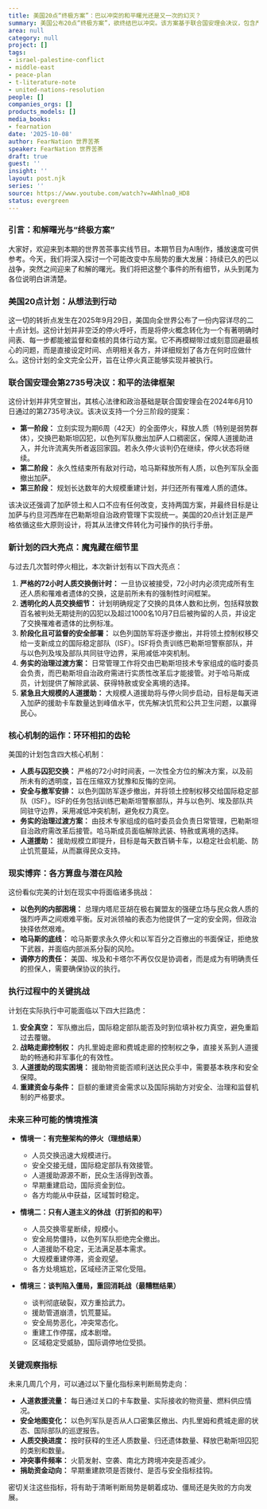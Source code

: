 ```yaml
---
title: 美国20点“终极方案”：巴以冲突的和平曙光还是又一次的幻灭？
summary: 美国公布20点“终极方案”，欲终结巴以冲突。该方案基于联合国安理会决议，包含严格人质交换、分阶段安全撤军、务实过渡治理及大规模人道援助。然而，实际执行面临以色列内部政治博弈、哈马斯底线、安全真空、战略走廊控制权、援助困境及巨额重建资金等挑战。未来走向存在三种可能：完整架构的停火、有条件的人道休战，或重回消耗战。关注人道援助流量、安全地图、人质交换进度、冲突频率及捐助资金动向，将是判断局势的关键指标。
area: null
category: null
project: []
tags:
- israel-palestine-conflict
- middle-east
- peace-plan
- t-literature-note
- united-nations-resolution
people: []
companies_orgs: []
products_models: []
media_books:
- fearnation
date: '2025-10-08'
author: FearNation 世界苦茶
speaker: FearNation 世界苦茶
draft: true
guest: ''
insight: ''
layout: post.njk
series: ''
source: https://www.youtube.com/watch?v=AWhlna0_HD8
status: evergreen
---
```

### 引言：和解曙光与“终极方案”

大家好，欢迎来到本期的世界苦茶事实线节目。本期节目为AI制作，播放速度可供参考。今天，我们将深入探讨一个可能改变中东局势的重大发展：持续已久的巴以战争，突然之间迎来了和解的曙光。我们将把这整个事件的所有细节，从头到尾为各位说明白讲清楚。

### 美国20点计划：从想法到行动

这一切的转折点发生在2025年9月29日，美国向全世界公布了一份内容详尽的二十点计划。这份计划并非空泛的停火呼吁，而是将停火概念转化为一个有著明确时间表、每一步都能被监督和查核的具体行动方案。它不再模糊带过或刻意回避最核心的问题，而是直接设定时间、点明相关各方，并详细规划了各方在何时应做什么。这份计划的全文完全公开，旨在让停火真正能够实现并被执行。

### 联合国安理会第2735号决议：和平的法律框架

这份计划并非凭空冒出，其核心法律和政治基础是联合国安理会在2024年6月10日通过的第2735号决议。该决议支持一个分三阶段的提案：

*   **第一阶段：** 立刻实现为期6周（42天）的全面停火，释放人质（特别是弱势群体），交换巴勒斯坦囚犯，以色列军队撤出加萨人口稠密区，保障人道援助进入，并允许流离失所者返回家园。若永久停火谈判仍在继续，停火状态将继续。
*   **第二阶段：** 永久性结束所有敌对行动，哈马斯释放所有人质，以色列军队全面撤出加萨。
*   **第三阶段：** 规划长达数年的大规模重建计划，并归还所有罹难人质的遗体。

该决议还强调了加萨领土和人口不应有任何改变，支持两国方案，并最终目标是让加萨与约旦河西岸在巴勒斯坦自治政府管理下实现统一。美国的20点计划正是严格依循这些大原则设计，将其从法律文件转化为可操作的执行手册。

### 新计划的四大亮点：魔鬼藏在细节里

与过去几次暂时停火相比，本次新计划有以下四大亮点：

1.  **严格的72小时人质交换倒计时：** 一旦协议被接受，72小时内必须完成所有生还人质和罹难者遗体的交换，这是前所未有的强制性时间框架。
2.  **透明化的人员交换细节：** 计划明确规定了交换的具体人数和比例，包括释放数百名被判处无期徒刑的囚犯以及超过1000名10月7日后被拘留的人员，并设定了交换罹难者遗体的比例标准。
3.  **阶段化且可监督的安全部署：** 以色列国防军将逐步撤出，并将领土控制权移交给一支新成立的国际稳定部队（ISF）。ISF将负责训练巴勒斯坦警察部队，并与以色列及埃及部队共同驻守边界，采用减低冲突机制。
4.  **务实的治理过渡方案：** 日常管理工作将交由巴勒斯坦技术专家组成的临时委员会负责，而巴勒斯坦自治政府需进行实质性改革后才能接管。对于哈马斯成员，计划提供了解除武装、获得特赦或安全离境的选择。
5.  **紧急且大规模的人道援助：** 大规模人道援助将与停火同步启动，目标是每天进入加萨的援助卡车数量达到峰值水平，优先解决饥荒和公共卫生问题，以赢得民心。

### 核心机制的运作：环环相扣的齿轮

美国的计划包含四大核心机制：

*   **人质与囚犯交换：** 严格的72小时时间表，一次性全方位的解决方案，以及前所未有的透明度，旨在压缩双方犹豫和反悔的空间。
*   **安全与撤军安排：** 以色列国防军逐步撤出，并将领土控制权移交给国际稳定部队（ISF）。ISF的任务包括训练巴勒斯坦警察部队，并与以色列、埃及部队共同驻守边界，采用减低冲突机制，避免权力真空。
*   **务实的治理过渡方案：** 由技术专家组成的临时委员会负责日常管理，巴勒斯坦自治政府需改革后接管。哈马斯成员面临解除武装、特赦或离境的选择。
*   **人道援助：** 援助规模立即提升，目标是每天数百辆卡车，以稳定社会机能、防止饥荒蔓延，从而赢得民众支持。

### 现实博弈：各方算盘与潜在风险

这份看似完美的计划在现实中将面临诸多挑战：

*   **以色列的内部困境：** 总理内塔尼亚胡在极右翼盟友的强硬立场与民众救人质的强烈呼声之间艰难平衡。反对派领袖的表态为他提供了一定的安全网，但政治抉择依然艰难。
*   **哈马斯的底线：** 哈马斯要求永久停火和以军百分之百撤出的书面保证，拒绝放下武器，并面临内部派系分裂的风险。
*   **调停方的责任：** 美国、埃及和卡塔尔不再仅仅是协调者，而是成为有明确责任的担保人，需要确保协议的执行。

### 执行过程中的关键挑战

计划在实际执行中可能面临以下四大拦路虎：

1.  **安全真空：** 军队撤出后，国际稳定部队能否及时到位填补权力真空，避免重蹈过去覆辙。
2.  **战略走廊控制权：** 内扎里姆走廊和费城走廊的控制权之争，直接关系到人道援助的畅通和非军事化的有效性。
3.  **人道援助的现实困境：** 援助物资能否顺利送达民众手中，需要基本秩序和安全保障。
4.  **重建资金与条件：** 巨额的重建资金需求以及国际捐助方对安全、治理和监督机制的严格要求。

### 未来三种可能的情境推演

*   **情境一：有完整架构的停火（理想结果）**
    *   人员交换迅速大规模进行。
    *   安全交接无缝，国际稳定部队有效接管。
    *   人道援助源源不断，民众生活得到改善。
    *   早期重建启动，国际资金到位。
    *   各方均能从中获益，区域暂时稳定。

*   **情境二：只有人道主义的休战（打折扣的和平）**
    *   人员交换零星断续，规模小。
    *   安全局势僵持，以色列军队拒绝完全撤出。
    *   人道援助不稳定，无法满足基本需求。
    *   大规模重建停滞，资金观望。
    *   各方处境尴尬，区域经济正常化受阻。

*   **情境三：谈判陷入僵局，重回消耗战（最糟糕结果）**
    *   谈判彻底破裂，双方重拾武力。
    *   援助管道崩溃，饥荒蔓延。
    *   安全局势恶化，冲突常态化。
    *   重建工作停摆，成本剧增。
    *   区域稳定受威胁，国际调停地位受损。

### 关键观察指标

未来几周几个月，可以通过以下量化指标来判断局势走向：

*   **人道救援流量：** 每日通过关口的卡车数量、实际接收的物资量、燃料供应情况。
*   **安全地图变化：** 以色列军队是否从人口密集区撤出、内扎里姆和费城走廊的状态、国际部队的巡逻报告。
*   **人质交换进度：** 按时获释的生还人质数量、归还遗体数量、释放巴勒斯坦囚犯的类别和数量。
*   **冲突事件频率：** 火箭发射、空袭、南北方跨境冲突是否减少。
*   **捐助资金动向：** 早期重建款项是否拨付、是否与安全指标挂钩。

密切关注这些指标，将有助于清晰判断局势是朝着成功、僵局还是失败的方向发展。